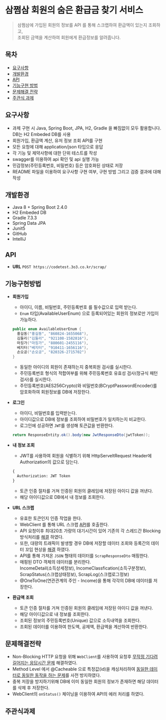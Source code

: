 # 삼쩜삼 회원의 숨은 환급금 찾기 서비스
> 삼쩜삼에 가입된 회원의 정보를 API 를 통해 스크랩하여 환급액이 있는지 조회하고,   
  조회된 금액을 계산하여 회원에게 환급정보를 알려줍니다.

## 목차
- [요구사항](#요구사항)
- [개발환경](#개발환경)
- [API](#API)
- [기능구현 방법](#기능구현방법)
- [문제해결 전략](#문제해결전략)
- [주관식 과제](#주관식과제)

## 요구사항

* 과제 구현 시 Java, Spring Boot, JPA, H2, Gradle 을 빠짐없이 모두 활용합니다. DB는 H2 Embeded DB를 사용
* 회원가입, 환급액 계산, 유저 정보 조회 API를 구현
* 모든 요청에 대해 application/json 타입으로 응답
* 각 기능 및 제약사항에 대한 단위 테스트를 작성
* swagger를 이용하여 api 확인 및 api 실행 가능
* 민감정보(주민등록번호, 비밀번호) 등은 암호화된 상태로 저장
* README 파일을 이용하여 요구사항 구현 여부, 구현 방법 그리고 검증 결과에 대해 작성

## 개발환경
* Java 8 + Spring Boot 2.4.0
* H2 Embeded DB
* Gradle 7.3.3
* Spring Data JPA
* Junit5
* GitHub
* IntelliJ

## API
- **URL**
  `POST https://codetest.3o3.co.kr/scrap/`

## 기능구현방법
- **회원가입**
  - 아이디, 이름, 비밀번호, 주민등록번호 를 필수값으로 입력 받는다.
  - `Enum` 타입(AvailableUserEnum) 으로 등록되어있는 회원의 정보로만 가입이 가능하다.
  
  ```java
  public enum AvailableUserEnum {
    홍길동("홍길동", "860824-1655068"),
    김둘리("김둘리", "921108-1582816"),
    마징가("마징가", "880601-2455116"),
    베지터("베지터", "910411-1656116"),
    손오공("손오공", "820326-2715702")
  }
  ```
  
  - 동일한 아이디의 회원이 존재하는지 중복회원 검사를 실시한다.
  - 주민등록번호 형식의 적합여부를 위해 주민등록번호 유효성 검사(정규식 패턴검사)를 실시한다.
  - 주민등록번호(AES256Crypto)와 비밀번호(BCryptPasswordEncoder)를 암호화하여 회원정보를 DB에 저장한다.

- **로그인**
  - 아이디, 비밀번호를 입력받는다.
  - 아이디값으로 DB에 정보를 조회하여 비밀번호가 일치하는지 비교한다.
  - 로그인에 성공하면 `JWT`를 생성해 토큰값을 반환한다.
  
  ```java
  return ResponseEntity.ok().body(new JwtResponseDto(jwtToken));
  ```
  
- **내 정보 조회**
  - JWT를 사용하여 회원을 식별하기 위해 HttpServeltRequest Header에 Authorization의 값으로 담는다.
  
  ```html
  {
    Authorization: JWT Token
  }
  ```

  - 토큰 인증 절차를 거쳐 인증된 회원의 클레임에 저장된 아이디 값을 꺼낸다.
  - 해당 아이디값으로 DB에서 내 정보를 조회한다.
  
- **URL 스크랩**
  - 유효한 토큰인지 인증 작업을 한다.
  - WebClient 를 통해 URL 스크랩 [API](#API)를 호출한다.
  - API 요청이후 최대20초 가량의 대기시간이 있어 기존의 각 스레드간 Blocking방식처리를 [해결](#문제해결전략) 하였다.
  - 또한, 대량의 트래픽이 발생할 경우 DB에 저장할 데이터 조회와 등록간의 데이터 꼬임 현상을 [해결](#문제해결전략) 하였다.
  - API를 통해 가져온 `JSON` 형태의 데이터를 `ScrapResponseDto` 매핑한다.
  - 매핑된 DTO 객체의 데이터를 분리한다.   
    IncomeDetail(소득상세정보), IncomeClassfication(소득구분정보), ScrapStatus(스크랩상태정보), ScrapLog(스크랩로그정보)
  - @OneToOne(연관관계의 주인 - Income)을 통해 각각의 DB에 데이터를 저장한다.
  
- **환급액 조회**
  - 토큰 인증 절차를 거쳐 인증된 회원의 클레임에 저장된 아이디 값을 꺼낸다.
  - 해당 아이디값으로 내 정보를 조회한다.
  - 조회된 정보의 주민등록번호(Unique) 값으로 소득내역을 조회한다.
  - 조회된 데이터를 이용하여 한도액, 공제액, 환급액을 계산하여 반환한다.

## 문제해결전략
  - Non-Blocking HTTP 요청을 위해 `WebClient`를 사용하여 요청후 [무작정 기다려 길어지는 응답시간 문제](#기능구현방법) 해결하였다.
  - Method Level 에서 @Cacheable 으로 특정값(id)을 캐싱처리하여 [동일한 데이터로 동일한 동작을 하는 문제](#기능구현방법)를 사전 방지하였다.
  - 중복 저장을 방지하기위해 DB에 이미 동일한 회원의 정보가 존재하면 해당 데이터를 삭제 후 저장한다.
  - WebClient의 `onStatus()` 체이닝을 이용하여 API의 에러 처리를 하였다.

## 주관식과제
